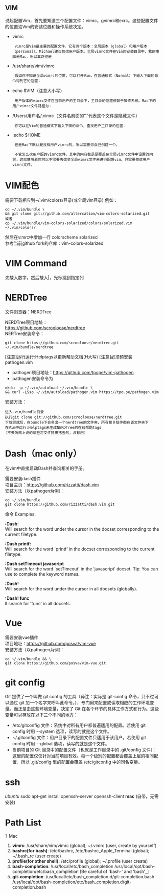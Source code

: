## VIM
说起配置Vim，首先要知道三个配置文件：vimrc，gvimrc和exrc。这些配置文件的位置油Vim的安装位置和操作系统决定。

* vimrc

       vimrc是Vim最主要的配置文件，它有两个版本：全局版本（global）和用户版本（personal）。Michael建议修改用户版本。全局vimrc文件在Vim的安装目录中，我的电脑是Mac，所以其路径是

* /usr/share/vim/vimrc

       假如你不知道全局vimrc的位置，可以打开Vim，在普通模式（Normal）下输入下面的命令得到它的位置：

* echo  $VIM（注意大小写）

       用户版本的vimrc文件在当前用户的主目录下，主目录的位置依赖于操作系统。Mac下的用户vimrc文件路径为：

* /Users/用户名/.vimrc（文件名前面的”.”代表这个文件是隐藏文件）

       你可以在Vim的普通模式下输入下面的命令，查找用户主目录的位置：

* :echo  $HOME

       但是Mac下默认是没有用户vimrc的，所以需要你自己创建一个。

       不管怎么改用户版的vimrc文件，其中的内容都是是覆盖在全局vimrc文件中设置的内容，这就意味着你可以不需要去改变全局vimrc文件来进行配置vim，只需要修改用户vimrc文件。
       
# VIM配色
需要下载相应到~/.vim/colors/目录(或全局vim目录) 例如：
```
cd ~/.vim/bundle \
&& git clone git://github.com/altercation/vim-colors-solarized.git
或者
cp ~/.vim/bundle/vim-colors-solarized/colors/solarized.vim ~/.vim/colors/
```
然后在vimrc中增加一行 colorscheme solarized  
参考当前github fork的仓库：vim-colors-solarized  

# VIM Command
先敲入数字，然后敲入|，光标跳到指定列

# NERDTree
文件浏览器：NERDTree

NERDTree项目地址：  
https://github.com/scrooloose/nerdtree  
NERTree安装命令：
```
git clone https://github.com/scrooloose/nerdtree.git ~/.vim/bundle/nerdtree
```

[注意]运行运行:Helptags以更新帮助文档(H大写)
[注意]必须预安装pathogen.vim
 * pathogen项目地址：https://github.com/tpope/vim-pathogen
 * pathogen安装命令为
 ```
 mkdir -p ~/.vim/autoload ~/.vim/bundle \
 && curl -LSso ~/.vim/autoload/pathogen.vim https://tpo.pe/pathogen.vim
 ```

安装方法：

    进入.vim/bundle目录
    执行git clone git://github.com/scrooloose/nerdtree.git
    下载完成后，在bundle下会多出一个nerdtree的文件夹，所有相关插件都在该文件夹下
    在Vim中运行:Helptags来生成NERDTree的在线帮助tags
    (不要听网上说的那些将文件拷来拷去的，没有用)

# Dash（mac only）
在vim中直接启动Dash并查询相关的手册。  

需要安装dash插件  
项目主页：https://github.com/rizzatti/dash.vim  
安装方法（以pathogen为例）：  
```
cd ~/.vim/bundle
git clone https://github.com/rizzatti/dash.vim.git
```

命令 Examples:

**:Dash:**  
Will search for the word under the cursor in the docset corresponding to
the current filetype.

**:Dash printf:**  
Will search for the word 'printf' in the docset corresponding to the
current filetype.

**:Dash setTimeout javascript**  
Will search for the word 'setTimeout' in the 'javascript' docset.
Tip: You can use to complete the keyword names.

**:Dash!**  
Will search for the word under the cursor in all docsets (globally).

**:Dash! func**  
ll search for 'func' in all docsets.

# Vue
需要安装vue插件  
项目地址：https://github.com/posva/vim-vue  
安装方法（以pathogen为例）：  
```
cd ~/.vim/bundle && \
git clone https://github.com/posva/vim-vue.git
```


# git config
Git 提供了一个叫做 git config 的工具（译注：实际是 git-config 命令，只不过可以通过 git 加一个名字来呼叫此命令。），专门用来配置或读取相应的工作环境变量。而正是由这些环境变量，决定了 Git 在各个环节的具体工作方式和行为。这些变量可以存放在以下三个不同的地方：

   * /etc/gitconfig 文件：系统中对所有用户都普遍适用的配置。若使用 git config 时用 --system 选项，读写的就是这个文件。
   * ~/.gitconfig 文件：用户目录下的配置文件只适用于该用户。若使用 git config 时用 --global 选项，读写的就是这个文件。
   * 当前项目的 Git 目录中的配置文件（也就是工作目录中的 .git/config 文件）：这里的配置仅仅针对当前项目有效。每一个级别的配置都会覆盖上层的相同配置，所以 .git/config 里的配置会覆盖 /etc/gitconfig 中的同名变量。

# ssh
*ubuntu* sudo apt-get install openssh-server openssh-client
**mac** (自带，无需安装)

# Path List
1-Mac  
 1. **vimrc**: /usr/share/vim/vimrc (global); ~/.vimrc (user, create by yourself)  
 1. **bashrc(for bash)**: /etc/bashrc, /etc/bashrc\_Apple\_Terminal (global); ~/.bash\_rc (user create)  
 1. **profile(for other shell)**: /etc/profile (global); ~/.profile (user create)  
 1. **bash-completion**: /usr/local/etc/bash\_completion /usr/local/opt/bash-completion/etc/bash\_completion [Be careful of 'bash-' and 'bash'\_]  
 1. **git-completion**: /usr/local/etc/bash\_completion.d/git-completion.bash /usr/local/opt/bash-completion/etc/bash\_completion.d/git-completion.bash  
